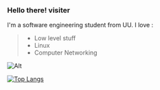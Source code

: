 ### Hello there! visiter

I'm a software engineering student from UU.
I love :
>* Low level stuff
>* Linux
>* Computer Networking

![Alt](https://komarev.com/ghpvc/?username=Probatio-Diabolica&&color=bf526b&label=Profile%20views%20)

[![Top Langs](https://github-readme-stats.vercel.app/api/top-langs/?username=Probatio-Diabolica&hide=C&layout=compact&show_icons=true&theme=dracula)](https://github.com/Probatio-Diabolica/github-readme-stats)
